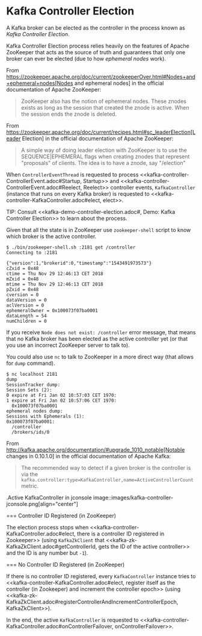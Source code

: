 # Kafka Controller Election

A Kafka broker can be elected as the controller in the process known as *Kafka Controller Election*.

Kafka Controller Election process relies heavily on the features of Apache ZooKeeper that acts as the source of truth and guarantees that only one broker can ever be elected (due to how *ephemeral nodes* work).

From https://zookeeper.apache.org/doc/current/zookeeperOver.html#Nodes+and+ephemeral+nodes[Nodes and ephemeral nodes] in the official documentation of Apache ZooKeeper:

> ZooKeeper also has the notion of ephemeral nodes. These znodes exists as long as the session that created the znode is active. When the session ends the znode is deleted.

From https://zookeeper.apache.org/doc/current/recipes.html#sc_leaderElection[Leader Election] in the official documentation of Apache ZooKeeper:

> A simple way of doing leader election with ZooKeeper is to use the SEQUENCE|EPHEMERAL flags when creating znodes that represent "proposals" of clients. The idea is to have a znode, say "/election"

When `ControllerEventThread` is requested to process <<kafka-controller-ControllerEvent.adoc#Startup, Startup>> and <<kafka-controller-ControllerEvent.adoc#Reelect, Reelect>> controller events, `KafkaController` (instance that runs on every Kafka broker) is requested to <<kafka-controller-KafkaController.adoc#elect, elect>>.

TIP: Consult <<kafka-demo-controller-election.adoc#, Demo: Kafka Controller Election>> to learn about the process.

Given that all the state is in ZooKeeper use `zookeeper-shell` script to know which broker is the active controller.

```
$ ./bin/zookeeper-shell.sh :2181 get /controller
Connecting to :2181

{"version":1,"brokerid":0,"timestamp":"1543491973573"}
cZxid = 0x48
ctime = Thu Nov 29 12:46:13 CET 2018
mZxid = 0x48
mtime = Thu Nov 29 12:46:13 CET 2018
pZxid = 0x48
cversion = 0
dataVersion = 0
aclVersion = 0
ephemeralOwner = 0x100073f07ba0001
dataLength = 54
numChildren = 0
```

If you receive `Node does not exist: /controller` error message, that means that no Kafka broker has been elected as the active controller yet (or that you use an incorrect ZooKeeper server to talk to).

You could also use `nc` to talk to ZooKeeper in a more direct way (that allows for `dump` command).

```
$ nc localhost 2181
dump
SessionTracker dump:
Session Sets (2):
0 expire at Fri Jan 02 10:57:03 CET 1970:
1 expire at Fri Jan 02 10:57:06 CET 1970:
  0x100073f07ba0001
ephemeral nodes dump:
Sessions with Ephemerals (1):
0x100073f07ba0001:
  /controller
  /brokers/ids/0
```

From http://kafka.apache.org/documentation/#upgrade_1010_notable[Notable changes in 0.10.1.0] in the official documentation of Apache Kafka:

> The recommended way to detect if a given broker is the controller is via the `kafka.controller:type=KafkaController,name=ActiveControllerCount` metric.

.Active KafkaController in jconsole
image::images/kafka-controller-jconsole.png[align="center"]

=== Controller ID Registered (in ZooKeeper)

The election process stops when <<kafka-controller-KafkaController.adoc#elect, there is a controller ID registered in Zookeeper>> (using `KafkaZkClient` that <<kafka-zk-KafkaZkClient.adoc#getControllerId, gets the ID of the active controller>> and the ID is any number but `-1`).

=== No Controller ID Registered (in ZooKeeper)

If there is no controller ID registered, every `KafkaController` instance tries to <<kafka-controller-KafkaController.adoc#elect, register itself as the controller (in Zookeeper) and increment the controller epoch>> (using <<kafka-zk-KafkaZkClient.adoc#registerControllerAndIncrementControllerEpoch, KafkaZkClient>>).

In the end, the active `KafkaController` is requested to <<kafka-controller-KafkaController.adoc#onControllerFailover, onControllerFailover>>.
